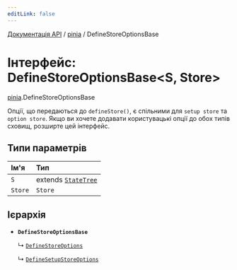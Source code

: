 ```yaml
---
editLink: false
---
```


[Документація API](../index.md) / [pinia](../modules/pinia.md) / DefineStoreOptionsBase

# Інтерфейс: DefineStoreOptionsBase<S, Store\>

[pinia](../modules/pinia.md).DefineStoreOptionsBase

Опції, що передаються до `defineStore()`, є спільними для `setup store` та `option store`.
Якщо ви хочете додавати користувацькі опції до обох типів сховищ, розширте цей інтерфейс.

## Типи параметрів

| Ім'я | Тип |
| :------ | :------ |
| `S` | extends [`StateTree`](../modules/pinia.md#StateTree) |
| `Store` | `Store` |

## Ієрархія

- **`DefineStoreOptionsBase`**

  ↳ [`DefineStoreOptions`](pinia.DefineStoreOptions.md)

  ↳ [`DefineSetupStoreOptions`](pinia.DefineSetupStoreOptions.md)

